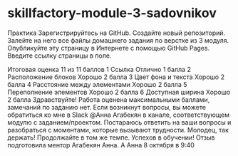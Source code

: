 # skillfactory-module-3-sadovnikov

Практика
Зарегистрируйтесь на GitHub. 
Создайте новый репозиторий. 
Залейте на него все файлы домашнего задания по верстке из 3 модуля.
Опубликуйте эту страницу в Интернете с помощью GitHub Pages.
Введите ссылку страницы в поле.

Итоговая оценка
11
из 11
баллов
1
Ссылка
Отлично
1 балла
2
Расположение блоков
Хорошо
2 балла
3
Цвет фона и текста
Хорошо
2 балла
4
Расстояние между элементами
Хорошо
2 балла
5
Переполнение элементов
Хорошо
2 балла
6
Доступная ширина
Хорошо
2 балла
Здравствуйте! Работа оценена максимальными баллами, замечаний по заданию нет.  Если возникнут вопросы, вы можете обратиться ко мне в Slack @Анна Агабекян в канале, соответствующем модулю с заданием/проектом. Постараюсь ответить на ваши вопросы и разобраться с моментами, которые вызывают трудности. Молодец, так держать! Продолжайте в том же темпе. Успехов в обучении! Отзыв подготовила ментор Агабекян Анна.
А
Анна
8 октября в 9:40
